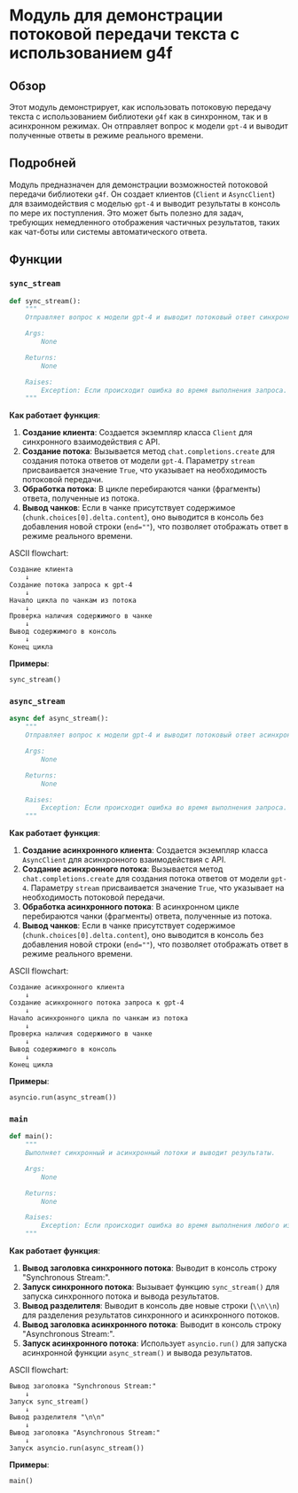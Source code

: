 # Модуль для демонстрации потоковой передачи текста с использованием g4f

## Обзор

Этот модуль демонстрирует, как использовать потоковую передачу текста с использованием библиотеки `g4f` как в синхронном, так и в асинхронном режимах. Он отправляет вопрос к модели `gpt-4` и выводит полученные ответы в режиме реального времени.

## Подробней

Модуль предназначен для демонстрации возможностей потоковой передачи библиотеки `g4f`. Он создает клиентов (`Client` и `AsyncClient`) для взаимодействия с моделью `gpt-4` и выводит результаты в консоль по мере их поступления. Это может быть полезно для задач, требующих немедленного отображения частичных результатов, таких как чат-боты или системы автоматического ответа.

## Функции

### `sync_stream`

```python
def sync_stream():
    """
    Отправляет вопрос к модели gpt-4 и выводит потоковый ответ синхронно.

    Args:
        None

    Returns:
        None

    Raises:
        Exception: Если происходит ошибка во время выполнения запроса.
    """
```

**Как работает функция**:

1. **Создание клиента**: Создается экземпляр класса `Client` для синхронного взаимодействия с API.
2. **Создание потока**: Вызывается метод `chat.completions.create` для создания потока ответов от модели `gpt-4`. Параметру `stream` присваивается значение `True`, что указывает на необходимость потоковой передачи.
3. **Обработка потока**: В цикле перебираются чанки (фрагменты) ответа, полученные из потока.
4. **Вывод чанков**: Если в чанке присутствует содержимое (`chunk.choices[0].delta.content`), оно выводится в консоль без добавления новой строки (`end=""`), что позволяет отображать ответ в режиме реального времени.

ASCII flowchart:

```
Создание клиента
    ↓
Создание потока запроса к gpt-4
    ↓
Начало цикла по чанкам из потока
    ↓
Проверка наличия содержимого в чанке
    ↓
Вывод содержимого в консоль
    ↓
Конец цикла
```

**Примеры**:

```python
sync_stream()
```

### `async_stream`

```python
async def async_stream():
    """
    Отправляет вопрос к модели gpt-4 и выводит потоковый ответ асинхронно.

    Args:
        None

    Returns:
        None

    Raises:
        Exception: Если происходит ошибка во время выполнения запроса.
    """
```

**Как работает функция**:

1. **Создание асинхронного клиента**: Создается экземпляр класса `AsyncClient` для асинхронного взаимодействия с API.
2. **Создание асинхронного потока**: Вызывается метод `chat.completions.create` для создания потока ответов от модели `gpt-4`. Параметру `stream` присваивается значение `True`, что указывает на необходимость потоковой передачи.
3. **Обработка асинхронного потока**: В асинхронном цикле перебираются чанки (фрагменты) ответа, полученные из потока.
4. **Вывод чанков**: Если в чанке присутствует содержимое (`chunk.choices[0].delta.content`), оно выводится в консоль без добавления новой строки (`end=""`), что позволяет отображать ответ в режиме реального времени.

ASCII flowchart:

```
Создание асинхронного клиента
    ↓
Создание асинхронного потока запроса к gpt-4
    ↓
Начало асинхронного цикла по чанкам из потока
    ↓
Проверка наличия содержимого в чанке
    ↓
Вывод содержимого в консоль
    ↓
Конец цикла
```

**Примеры**:

```python
asyncio.run(async_stream())
```

### `main`

```python
def main():
    """
    Выполняет синхронный и асинхронный потоки и выводит результаты.

    Args:
        None

    Returns:
        None

    Raises:
        Exception: Если происходит ошибка во время выполнения любого из потоков.
    """
```

**Как работает функция**:

1. **Вывод заголовка синхронного потока**: Выводит в консоль строку "Synchronous Stream:".
2. **Запуск синхронного потока**: Вызывает функцию `sync_stream()` для запуска синхронного потока и вывода результатов.
3. **Вывод разделителя**: Выводит в консоль две новые строки (`\\n\\n`) для разделения результатов синхронного и асинхронного потоков.
4. **Вывод заголовка асинхронного потока**: Выводит в консоль строку "Asynchronous Stream:".
5. **Запуск асинхронного потока**: Использует `asyncio.run()` для запуска асинхронной функции `async_stream()` и вывода результатов.

ASCII flowchart:

```
Вывод заголовка "Synchronous Stream:"
    ↓
Запуск sync_stream()
    ↓
Вывод разделителя "\n\n"
    ↓
Вывод заголовка "Asynchronous Stream:"
    ↓
Запуск asyncio.run(async_stream())
```

**Примеры**:

```python
main()